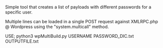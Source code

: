 Simple tool that creates a list of payloads with different passwords for a specific user.

Multiple lines can be loaded in a single POST request against XMLRPC.php @ Wordpress using the "system.multicall" method.

USE; python3 wpMultiBuild.py USERNAME PASSWORD_DIC.txt OUTPUTFILE.txt
